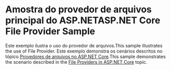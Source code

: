 # <a name="aspnet-core-file-provider-sample"></a><span data-ttu-id="83447-101">Amostra do provedor de arquivos principal do ASP.NET</span><span class="sxs-lookup"><span data-stu-id="83447-101">ASP.NET Core File Provider Sample</span></span>

<span data-ttu-id="83447-102">Este exemplo ilustra o uso do provedor de arquivos.</span><span class="sxs-lookup"><span data-stu-id="83447-102">This sample illustrates the use of File Provider.</span></span> <span data-ttu-id="83447-103">Este exemplo demonstra os cenários descritos no tópico [Provedores de arquivos no ASP.NET Core](https://docs.microsoft.com/aspnet/core/fundamentals/file-providers).</span><span class="sxs-lookup"><span data-stu-id="83447-103">This sample demonstrates the scenario described in the [File Providers in ASP.NET Core](https://docs.microsoft.com/aspnet/core/fundamentals/file-providers) topic.</span></span>
